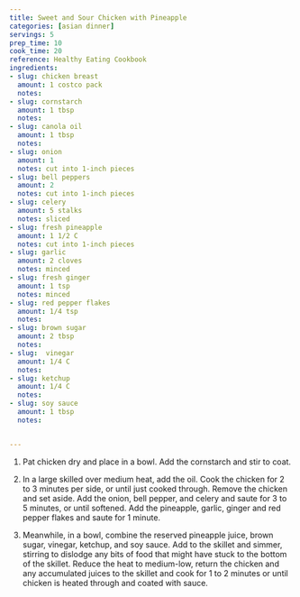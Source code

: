 ```yaml
---
title: Sweet and Sour Chicken with Pineapple
categories: [asian dinner]
servings: 5
prep_time: 10
cook_time: 20
reference: Healthy Eating Cookbook
ingredients:
- slug: chicken breast
  amount: 1 costco pack
  notes:
- slug: cornstarch
  amount: 1 tbsp
  notes:
- slug: canola oil
  amount: 1 tbsp
  notes:
- slug: onion
  amount: 1
  notes: cut into 1-inch pieces
- slug: bell peppers
  amount: 2
  notes: cut into 1-inch pieces
- slug: celery
  amount: 5 stalks
  notes: sliced
- slug: fresh pineapple
  amount: 1 1/2 C
  notes: cut into 1-inch pieces
- slug: garlic
  amount: 2 cloves
  notes: minced
- slug: fresh ginger
  amount: 1 tsp
  notes: minced
- slug: red pepper flakes
  amount: 1/4 tsp
  notes:
- slug: brown sugar
  amount: 2 tbsp
  notes:
- slug:  vinegar
  amount: 1/4 C
  notes:
- slug: ketchup
  amount: 1/4 C
  notes:
- slug: soy sauce
  amount: 1 tbsp
  notes:


---
```


1. Pat chicken dry and place in a bowl. Add the cornstarch and stir to coat.

2. In a large skilled over medium heat, add the oil. Cook the chicken for 2 to 3 minutes per side, or until just cooked through. Remove the chicken and set aside. Add the onion, bell pepper, and celery and saute for 3 to 5 minutes, or until softened. Add the pineapple, garlic, ginger and red pepper flakes and saute for 1 minute.

3. Meanwhile, in a bowl, combine the reserved pineapple juice, brown sugar, vinegar, ketchup, and soy sauce. Add to the skillet and simmer, stirring to dislodge any bits of food that might have stuck to the bottom of the skillet. Reduce the heat to medium-low, return the chicken and any accumulated juices to the skillet and cook for 1 to 2 minutes or until chicken is heated through and coated with sauce.

